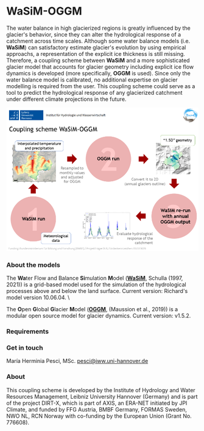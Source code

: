 # WaSiM-OGGM
The water balance in high glacierized regions is greatly influenced by the glacier's behavior, since they can alter the hydrological response of a catchment across time scales.
Although some water balance models (i.e. **WaSiM**) can satisfactory estimate glacier's evolution by using empirical approachs, a representation of the explicit ice thickness is still missing. Therefore, a coupling scheme between **WaSiM** and a more sophisticated glacier model that accounts for glacier geometry including explicit ice flow dynamics is developed (more specifically, **OGGM** is used). 
Since only the water balance model is calibrated, no additional expertise on glacier modelling is required from the user. This coupling scheme could serve as a tool to predict the hydrological response of any glacierized catchment under different climate projections in the future.

![coupling_scheme](docs/coupling_scheme.png)


### About the models
The **Wa**ter Flow and Balance **Si**mulation **M**odel ([**WaSiM**](http://www.wasim.ch/en/index.html), Schulla (1997, 2021)) is a grid-based model used for the simulation of the hydrological processes above and below the land surface. Current version: Richard's model version 10.06.04. \

The **O**pen **G**lobal **G**lacier **M**odel ([**OGGM**](https://oggm.org/), (Maussion et al., 2019)) is a modular open source model for glacier dynamics. Current version: v1.5.2.


### Requirements

### Get in touch
María Herminia Pesci, MSc. pesci@iww.uni-hannover.de


### About





This coupling scheme is developed by the Institute of Hydrology and Water Resources Management, Leibniz University Hannover (Germany)
and is part of the project DIRT-X, which is part of AXIS, an ERA-NET initiated by JPI Climate, and funded by FFG Austria, BMBF Germany,
FORMAS Sweden, NWO NL, RCN Norway with co-funding by the European Union (Grant No. 776608).
